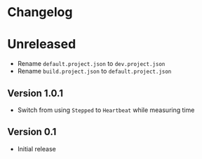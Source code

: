 # Changelog

# Unreleased
- Rename `default.project.json` to `dev.project.json`
- Rename `build.project.json` to `default.project.json`

## Version 1.0.1
- Switch from using `Stepped` to `Heartbeat` while measuring time

## Version 0.1
- Initial release
